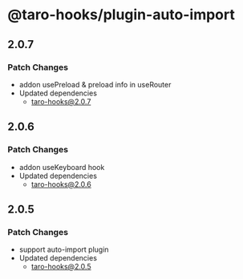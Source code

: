 # @taro-hooks/plugin-auto-import

## 2.0.7

### Patch Changes

- addon usePreload & preload info in useRouter
- Updated dependencies
  - taro-hooks@2.0.7

## 2.0.6

### Patch Changes

- addon useKeyboard hook
- Updated dependencies
  - taro-hooks@2.0.6

## 2.0.5

### Patch Changes

- support auto-import plugin
- Updated dependencies
  - taro-hooks@2.0.5
